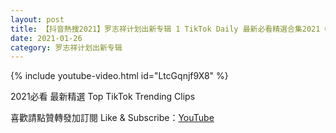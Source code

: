 ```yaml
---
layout: post
title: 【抖音熱搜2021】罗志祥计划出新专辑 1 TikTok Daily 最新必看精選合集2021 01 26
date: 2021-01-26
category: 罗志祥计划出新专辑
---
```


{% include youtube-video.html id="LtcGqnjf9X8" %}

2021必看 最新精選 Top TikTok Trending Clips

喜歡請點贊轉發加訂閱 Like & Subscribe：[YouTube](https://www.youtube.com/channel/UCAoR7VcanIPd04uEq_GIylA/videos)

